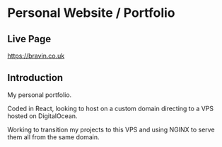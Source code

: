 # Personal Website / Portfolio
## Live Page

https://bravin.co.uk

## Introduction

My personal portfolio.

Coded in React, looking to host on a custom domain directing to a VPS hosted on DigitalOcean.

Working to transition my projects to this VPS and using NGINX to serve them all from the same domain.
